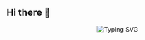 ## Hi there 👋

<div align="center">
  <img src="https://readme-typing-svg.demolab.com?font=Fira+Code&duration=2000&pause=1000&color=00FF00&center=true&width=435&lines=Decrypting+Reality...;Running+Cyber+Ops...;Injecting+Code+Into+the+Matrix..." alt="Typing SVG" />
</div>
